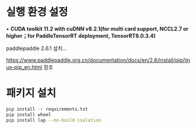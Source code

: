 # 실행 환경 설정

• **CUDA toolkit 11.2 with cuDNN v8.2.1(for multi card support, NCCL2.7 or higher；for PaddleTensorRT deployment, TensorRT8.0.3.4)**

paddlepaddle 2.6.1 설치…

https://www.paddlepaddle.org.cn/documentation/docs/en/2.6/install/pip/linux-pip_en.html 참조

# 패키지 설치
```bash
pip install -r requirements.txt
pip install wheel
pip install lap --no-build-isolation
```